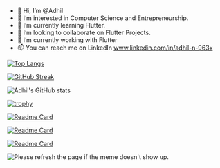 - 👋 Hi, I’m @Adhil 
- 👀 I’m interested in Computer Science and Entrepreneurship.
- 🌱 I’m currently learning Flutter.
- 💞️ I’m looking to collaborate on Flutter Projects.
- 🔭 I’m currently working with Flutter
- 📫 You can reach me on LinkedIn www.linkedin.com/in/adhil-n-963x

[![Top Langs](https://github-readme-stats.vercel.app/api/top-langs/?username=Adhil-4dh11&layout=compact)](https://github.com/anuraghazra/github-readme-stats)

[![GitHub Streak](https://github-readme-streak-stats.herokuapp.com/?user=Adhil-4dh11&theme=highcontrast)](https://git.io/streak-stats)

![Adhil's GitHub stats](https://github-readme-stats.vercel.app/api?username=Adhil-4dh11&count_private=true&show_icons=true&theme=radical)

[![trophy](https://github-profile-trophy.vercel.app/?username=Adhil-4dh11&theme=onedark)](https://github.com/ryo-ma/github-profile-trophy)

[![Readme Card](https://github-readme-stats.vercel.app/api/pin/?username=Adhil-4dh11&repo=Object_Detection_Flutter)](https://github.com/Adhil-4dh11/Object_Detection_Flutter)

[![Readme Card](https://github-readme-stats.vercel.app/api/pin/?username=Adhil-4dh11&repo=Zoom_Clone_Flutter)](https://github.com/Adhil-4dh11/Zoom_Clone_Flutter)

[![Readme Card](https://github-readme-stats.vercel.app/api/pin/?username=Adhil-4dh11&repo=Catalog_App_Flutter)](https://github.com/Adhil-4dh11/Catalog_App_Flutter)

<img src='https://random-memer.herokuapp.com/' title="Meme" alt="Please refresh the page if the meme doesn't show up.">

<!---
Adhil-4dh11/Adhil-4dh11 is a ✨ special ✨ repository because its `README.md` (this file) appears on your GitHub profile.
You can click the Preview link to take a look at your changes.
--->

